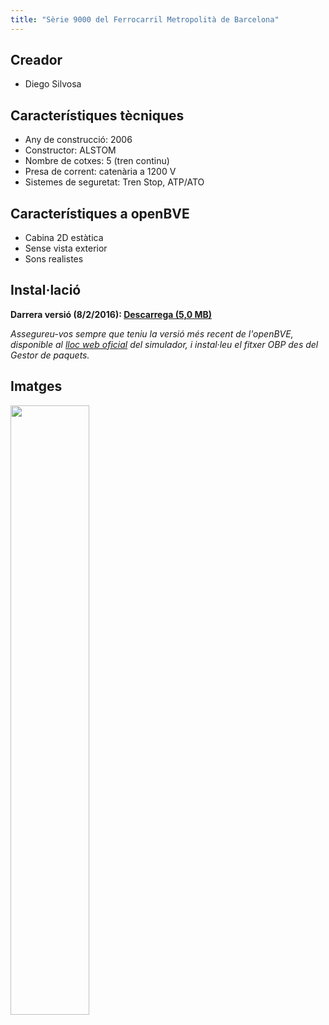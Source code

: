 ```yaml
---
title: "Sèrie 9000 del Ferrocarril Metropolità de Barcelona"
---
```

## Creador

* Diego Silvosa

## Característiques tècniques

* Any de construcció: 2006
* Constructor: ALSTOM
* Nombre de cotxes: 5 (tren continu)
* Presa de corrent: catenària a 1200 V
* Sistemes de seguretat: Tren Stop, ATP/ATO

## Característiques a openBVE

* Cabina 2D estàtica
* Sense vista exterior
* Sons realistes

## Instal·lació

**Darrera versió (8/2/2016): [Descarrega (5,0 MB)](https://github.com/MarcRiera/FCMB-9000/releases/download/v1.0/FCMB_9000_v1.0.obp)**

*Assegureu-vos sempre que teniu la versió més recent de l'openBVE, disponible al [lloc web oficial](http://www.openbve-project.net) del simulador, i instal·leu el fitxer OBP des del Gestor de paquets.*

## Imatges

<a href="/images/trens/9000/2.png" target="_blank"><img style="width: 50%; margin-bottom: 1em;" src="/images/trens/9000/2.png" /></a>
